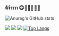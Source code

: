 ###  ดีจ้าาาา 😊🐱‍🏍🐱‍💻👋


![Anurag's GitHub stats](https://github-readme-stats.vercel.app/api?username=pakawatkung&show_icons=true&theme=synthwave) 




![](https://github-profile-summary-cards.vercel.app/api/cards/profile-details?username=pakawatkung&theme=vue)
![](http://github-profile-summary-cards.vercel.app/api/cards/repos-per-language?username=pakawatkung&theme=default)
![](http://github-profile-summary-cards.vercel.app/api/cards/most-commit-language?username=pakawatkung&theme=default)
[![Top Langs](https://github-readme-stats.vercel.app/api/top-langs/?username=pakawatkung&layout=compact)](https://github.com/anuraghazra/github-readme-stats)

